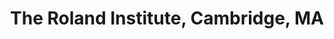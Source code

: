 ---
title: "The Roland Institute, Cambridge, MA"
project_id: 
date: 
conference_id: ""
presenters:
   - peter_bandettini
summary: "The Roland Institute, Cambridge, MA"
file: /assets/presentations/
filename: 
layout: presentation
---